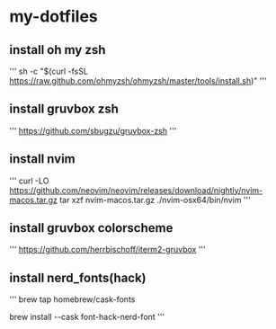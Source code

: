 # my-dotfiles

## install oh my zsh 

'''
sh -c "$(curl -fsSL https://raw.github.com/ohmyzsh/ohmyzsh/master/tools/install.sh)"
'''

## install gruvbox zsh

'''
https://github.com/sbugzu/gruvbox-zsh
'''

## install nvim 
'''
curl -LO https://github.com/neovim/neovim/releases/download/nightly/nvim-macos.tar.gz
tar xzf nvim-macos.tar.gz
./nvim-osx64/bin/nvim
'''

## install gruvbox colorscheme
'''
https://github.com/herrbischoff/iterm2-gruvbox
'''
## install nerd_fonts(hack)

'''
brew tap homebrew/cask-fonts

brew install --cask font-hack-nerd-font
'''
